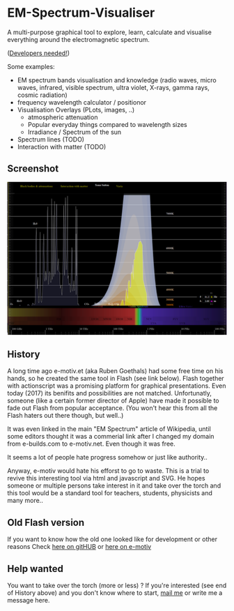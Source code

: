 # EM-Spectrum-Visualiser
A multi-purpose graphical tool to explore, learn, calculate and visualise everything around the electromagnetic spectrum.

([Developers needed!](#Help-wanted))

Some examples:
- EM spectrum bands visualisation and knowledge (radio waves, micro waves, infrared, visible spectrum, ultra violet, X-rays, gamma rays, cosmic radiation)
- frequency wavelength calculator / positionor
- Visualisation Overlays (PLots, images, ..)
  - atmospheric attenuation
  - Popular everyday things compared to wavelength sizes
  - Irradiance / Spectrum of the sun
- Spectrum lines (TODO)
- Interaction with matter (TODO)

## Screenshot
![Screenshot](/_screenshot.png?raw=true "Sreenshot EM SPectrum Visualiser")

## History
A long time ago e-motiv.et (aka Ruben Goethals) had some free time on his hands, so he created the same tool in Flash (see link below). Flash together with actionscript was a promising platform for graphical presentations. Even today (2017) its benifits and possibilities are not matched. Unfortunatly, someone (like a certain former director of Apple) have made it possible to fade out Flash from popular acceptance. (You won't hear this from all the Flash haters out there though, but well..)


It was even linked in the main "EM Spectrum" article of Wikipedia, until some editors thought it was a commerial link after I changed my domain from e-builds.com to e-motiv.net. Even though it was free.

It seems a lot of people hate progress somehow or just like authority..

Anyway, e-motiv would hate his efforst to go to waste. This is a trial to revive this interesting tool via html and javascript and SVG. He hopes someone or multiple persons take interest in it and take over the torch and this tool would be a standard tool for teachers, students, physicists and many more..

## Old Flash version
If you want to know how the old one looked like for development or other reasons
Check
[here on gitHUB](_version%20flash%20-%20old/source/Electromagnetic%20Spectrum.swf)
or
[here on e-motiv](http://attic.e-motiv.net/em-spectrum) 

## Help wanted
You want to take over the torch (more or less) ?
If you're interested (see end of History above) and you don't know where to start, [mail me](mailto:Ruben@e-motiv.net) or write me a message here.




